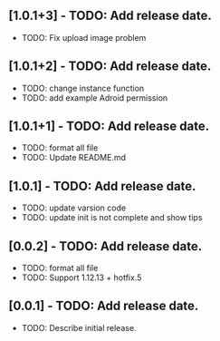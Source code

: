## [1.0.1+3] - TODO: Add release date.

* TODO: Fix upload image problem

## [1.0.1+2] - TODO: Add release date.

* TODO: change instance function
* TODO: add example Adroid permission


## [1.0.1+1] - TODO: Add release date.

* TODO: format all file
* TODO: Update README.md

## [1.0.1] - TODO: Add release date.

* TODO: update varsion code
* TODO: update init is not complete and show tips


## [0.0.2] - TODO: Add release date.

* TODO: format all file
* TODO: Support 1.12.13 + hotfix.5

## [0.0.1] - TODO: Add release date.

* TODO: Describe initial release.